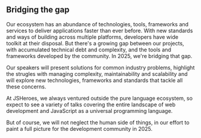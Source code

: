 <h2 id="agenda">Bridging the gap</h2>

Our ecosystem has an abundance of technologies, tools, frameworks and services to deliver applications faster than ever before. With new standards and ways of building across multiple platforms, developers have wide toolkit at their disposal. But there's a growing gap between our projects, with accumulated technical debt and complexity, and the tools and frameworks developed by the community. In 2025, we're bridging that gap.

Our speakers will present solutions for common industry problems, highlight the strugles with managing complexity, maintainability and scalability and will explore new technologies, frameworks and standards that tackle all these concerns.

At JSHeroes, we always ventured outside the pure language ecosystem, so expect to see a variety of talks covering the entire landscape of web development and JavaScript as a universal programming language.

But of course, we will not neglect the human side of things, in our effort to paint a full picture for the development community in 2025.
